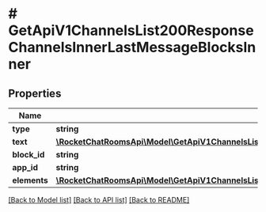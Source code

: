 # # GetApiV1ChannelsList200ResponseChannelsInnerLastMessageBlocksInner

## Properties

Name | Type | Description | Notes
------------ | ------------- | ------------- | -------------
**type** | **string** |  | [optional]
**text** | [**\RocketChatRoomsApi\Model\GetApiV1ChannelsList200ResponseChannelsInnerLastMessageBlocksInnerText**](GetApiV1ChannelsList200ResponseChannelsInnerLastMessageBlocksInnerText.md) |  | [optional]
**block_id** | **string** |  | [optional]
**app_id** | **string** |  | [optional]
**elements** | [**\RocketChatRoomsApi\Model\GetApiV1ChannelsList200ResponseChannelsInnerLastMessageBlocksInnerElementsInner[]**](GetApiV1ChannelsList200ResponseChannelsInnerLastMessageBlocksInnerElementsInner.md) |  | [optional]

[[Back to Model list]](../../README.md#models) [[Back to API list]](../../README.md#endpoints) [[Back to README]](../../README.md)
